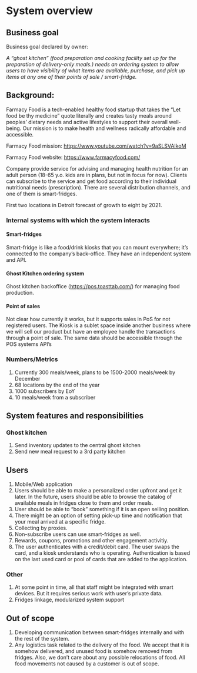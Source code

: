 # System overview

## Business goal 

Business goal declared by owner:

*A “ghost kitchen” (food preparation and cooking facility set up for the preparation of delivery-only meals.) needs an ordering system to allow users to have visibility of what items are available, purchase, and pick up items at any one of their points of sale / smart-fridge.*


## Background: 

Farmacy Food is a tech-enabled healthy food startup that takes the “Let food be thy medicine” quote literally and creates tasty meals around peoples’ dietary needs and active lifestyles to support their overall well-being. Our mission is to make health and wellness radically affordable and accessible.

Farmacy Food mission: https://www.youtube.com/watch?v=9aSLSVAIkoM

Farmacy Food website: https://www.farmacyfood.com/


Company provide service for advising and managing health nutrition for an adult person (18-65 y.o. kids are in plans, but not in focus for now). Clients can subscribe to the service and get food according to their individual nutritional needs (prescription). There are several distribution channels, and one of them is smart-fridges. 

First two locations in Detroit forecast of growth to eight by 2021. 

### Internal systems with which the system interacts

#### Smart-fridges  

Smart-fridge is like a food/drink kiosks that you can mount everywhere; it’s connected to the company’s back-office. They have an independent system and API. 

#### Ghost Kitchen ordering system 

Ghost kitchen backoffice (https://pos.toasttab.com/) for managing food production. 

#### Point of sales 

Not clear how currently it works, but it supports sales in PoS for not registered users. 
The Kiosk is a sublet space inside another business where we will sell our product but have an employee handle the transactions through a point of sale. The same data should be accessible through the POS systems API’s


### Numbers/Metrics

1. Currently 300 meals/week, plans to be 1500-2000 meals/week by December 
1. 68 locations by the end of the year 
1. 1000 subscribers by EoY  
1. 10 meals/week from a subscriber 

## System features and responsibilities 

### Ghost kitchen 

1. Send inventory updates to the central ghost kitchen
1. Send new meal request to a 3rd party kitchen 

## Users

1. Mobile/Web application 
1. Users should be able to make a personalized order upfront and get it later. In the future, users should be able to browse the catalog of available meals in fridges close to them and order meals. 
2. User should be able to “book” something if it is an open selling position. 
3. There might be an option of setting pick-up time and notification that your meal arrived at a specific fridge. 
1. Collecting by proxies.
4. Non-subscribe users can use smart-fridges as well.
5. Rewards, coupons, promotions and other engagement activitiy.
6. The user authenticates with a credit/debit card. The user swaps the card, and a kiosk understands who is operating. Authentication is based on the last used card or pool of cards that are added to the application. 


### Other 

1. At some point in time, all that staff might be integrated with smart devices. But it requires serious work with user’s private data. 
1. Fridges linkage, modularized system support 


## Out of scope

1. Developing communication between smart-fridges internally and with the rest of the system.
1. Any logistics task related to the delivery of the food. We accept that it is somehow delivered, and unused food is somehow removed from fridges. Also, we don’t care about any possible relocations of food. All food movements not caused by a customer is out of scope.


